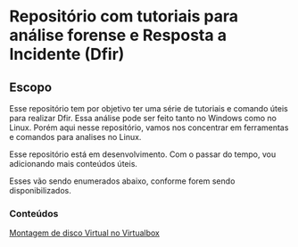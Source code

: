 # Repositório com tutoriais para análise forense e Resposta a Incidente (Dfir)

## Escopo

Esse repositório tem por objetivo ter uma série de tutoriais e comando úteis para realizar Dfir. 
Essa análise pode ser feito tanto no Windows como no Linux. Porém aqui nesse repositório, vamos nos concentrar em ferramentas e comandos para analises no Linux.

Esse repositório está em desenvolvimento. Com o passar do tempo, vou adicionando mais conteúdos úteis.

Esses vão sendo enumerados abaixo, conforme forem sendo disponibilizados.

### Conteúdos

[Montagem de disco Virtual no Virtualbox](virtualbox/disco-virtualbox.md)

